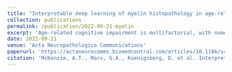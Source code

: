 ```yaml
---
title: "Interpretable deep learning of myelin histopathology in age-related cognitive impairment"
collection: publications
permalink: /publication/2022-09-21-myelin
excerpt: 'Age-related cognitive impairment is multifactorial, with numerous underlying and frequently co-morbid pathological correlates. Amyloid beta (Aβ) plays a major role in Alzheimer’s type age-related cognitive impairment, in addition to other etiopathologies such as Aβ-independent hyperphosphorylated tau, cerebrovascular disease, and myelin damage, which also warrant further investigation. Classical methods, even in the setting of the gold standard of postmortem brain assessment, involve semi-quantitative ordinal staging systems that often correlate poorly with clinical outcomes, due to imperfect cognitive measurements and preconceived notions regarding the neuropathologic features that should be chosen for study. Improved approaches are needed to identify histopathological changes correlated with cognition in an unbiased way. We used a weakly supervised multiple instance learning algorithm on whole slide images of human brain autopsy tissue sections from a group of elderly donors to predict the presence or absence of cognitive impairment (n = 367 with cognitive impairment, n = 349 without). Attention analysis allowed us to pinpoint the underlying subregional architecture and cellular features that the models used for the prediction in both brain regions studied, the medial temporal lobe and frontal cortex. Despite noisy labels of cognition, our trained models were able to predict the presence of cognitive impairment with a modest accuracy that was significantly greater than chance. Attention-based interpretation studies of the features most associated with cognitive impairment in the top performing models suggest that they identified myelin pallor in the white matter. Our results demonstrate a scalable platform with interpretable deep learning to identify unexpected aspects of pathology in cognitive impairment that can be translated to the study of other neurobiological disorders.'
date: 2022-09-21
venue: 'Acta Neuropathologica Communications'
paperurl: 'https://actaneurocomms.biomedcentral.com/articles/10.1186/s40478-022-01425-5'
citation: 'McKenzie, A.T., Marx, G.A., Koenigsberg, D. et al. Interpretable deep learning of myelin histopathology in age-related cognitive impairment. acta neuropathol commun 10, 131 (2022). https://doi.org/10.1186/s40478-022-01425-5'
---
```

